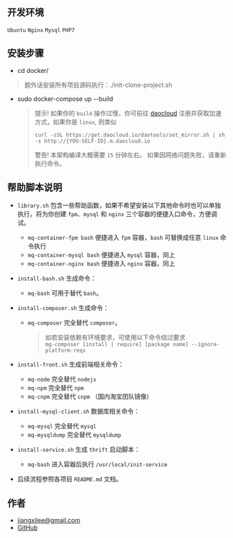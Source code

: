 ## 开发环境

`Ubuntu` `Nginx` `Mysql` `PHP7`

## 安装步骤

* cd docker/

> 题外话安装所有项目源码执行：./init-clone-project.sh

* sudo docker-compose up --build

    > 提示! 如果你的 `build` 操作过慢，你可前往 [daocloud](https://www.daocloud.io) 注册并获取加速方式，如果你是 `linux`, 则类似
    >
    > ```
    > curl -sSL https://get.daocloud.io/daotools/set_mirror.sh | sh -s http://{YOU-SELF-ID}.m.daocloud.io
    > ```
    >
    > 警告! 本架构编译大概需要 `15` 分钟左右。
    > 如果因网络问题失败，请重新执行命令。

## 帮助脚本说明

* `library.sh` 包含一些帮助函数，如果不希望安装以下其他命令时也可以单独执行，将为你创建 `fpm`、`mysql` 和 `nginx` 三个容器的便捷入口命令，方便调试。

    * `mq-container-fpm bash` 便捷进入 `fpm` 容器，`bash` 可替换成任意 `linux` 命令执行
    * `mq-container-mysql bash` 便捷进入 `mysql` 容器，同上
    * `mq-container-nginx bash` 便捷进入 `nginx` 容器，同上

* `install-bash.sh` 生成命令：

    * `mq-bash` 可用于替代 `bash`。

* `install-composer.sh` 生成命令：

    * `mq-composer` 完全替代 `composer`。
    
        > 如若安装依赖有环境要求，可使用以下命令绕过要求  
        > `mq-composer [install | require] [package name] --ignore-platform-reqs`

* `install-front.sh` 生成前端相关命令：
    
    * `mq-node` 完全替代 `nodejs`
    * `mq-npm` 完全替代 `npm`
    * `mq-cnpm` 完全替代 `cnpm` （国内淘宝团队镜像）

* `install-mysql-client.sh` 数据库相关命令：

    * `mq-mysql` 完全替代 `mysql`
    * `mq-mysqldump` 完全替代 `mysqldump`
    
* `install-service.sh` 生成 `thrift` 启动脚本：

    * `mq-bash` 进入容器后执行 `/usr/local/init-service`
    
* 后续流程参照各项目 `README.md` 文档。
    
## 作者

* jiangxilee@gmail.com
* [GitHub](https://github.com/jtleon)